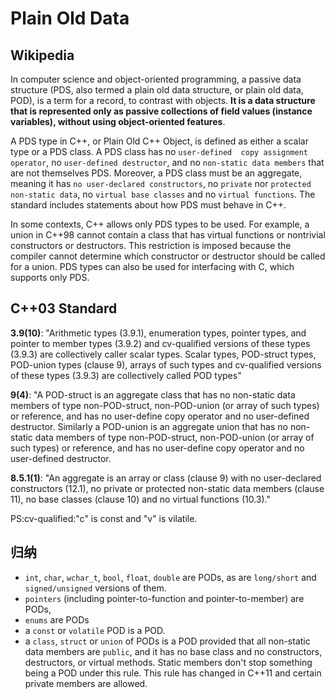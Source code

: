 # Plain Old Data
## Wikipedia
In computer science and object-oriented programming, a passive data structure (PDS, also termed a plain old data structure, or plain old data, POD), is a term for a record, to contrast with objects.
**It is a data structure that is represented only as passive collections of field values (instance variables), 
without using object-oriented features**.

A PDS type in C++, or Plain Old C++ Object, is defined as either a scalar type or a PDS class. A PDS class has no `user-defined 
copy assignment operator`, no `user-defined destructor`, and no `non-static data members` that are not themselves PDS. Moreover,
a PDS class must be an aggregate, meaning it has `no user-declared constructors`, no `private` nor `protected non-static data`, 
no `virtual base classes` and no `virtual functions`. The standard includes statements about how PDS must behave in C++. 

In some contexts, C++ allows only PDS types to be used. For example, 
a union in C++98 cannot contain a class that has virtual functions or nontrivial constructors or destructors. 
This restriction is imposed because the compiler cannot determine which constructor or destructor should be called for a union. 
PDS types can also be used for interfacing with C, which supports only PDS.

## C++03 Standard
**3.9(10)**: "Arithmetic types (3.9.1), enumeration types, pointer types, and pointer to member types (3.9.2) and cv-qualified versions of these types (3.9.3) are collectively caller scalar types. Scalar types, POD-struct types, POD-union types (clause 9), arrays of such types and cv-qualified versions of these types (3.9.3) are collectively called POD types"

**9(4)**: "A POD-struct is an aggregate class that has no non-static data members of type non-POD-struct, non-POD-union (or array of such types) or reference, and has no user-define copy operator and no user-defined destructor. Similarly a POD-union is an aggregate union that has no non-static data members of type non-POD-struct, non-POD-union (or array of such types) or reference, and has no user-define copy operator and no user-defined destructor.

**8.5.1(1)**: "An aggregate is an array or class (clause 9) with no user-declared constructors (12.1), no private or protected non-static data members (clause 11), no base classes (clause 10) and no virtual functions (10.3)."

PS:cv-qualified:"c" is const and "v" is vilatile. 

## 归纳
* `int`, `char`, `wchar_t`, `bool`, `float`, `double` are PODs, as are `long/short` and `signed/unsigned` versions of them.
* `pointers` (including pointer-to-function and pointer-to-member) are PODs,
* `enums` are PODs
* a `const` or `volatile` POD is a POD.
* a `class`, `struct` or `union` of PODs is a POD provided that all non-static data members are `public`, 
and it has no base class and no constructors, destructors, or virtual methods. 
Static members don't stop something being a POD under this rule. 
This rule has changed in C++11 and certain private members are allowed.
